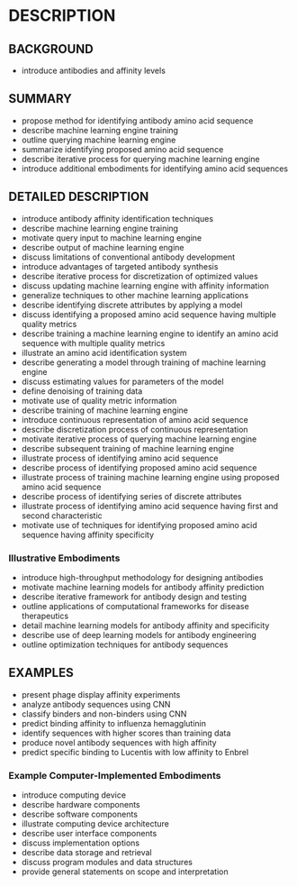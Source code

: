 # DESCRIPTION

## BACKGROUND

- introduce antibodies and affinity levels

## SUMMARY

- propose method for identifying antibody amino acid sequence
- describe machine learning engine training
- outline querying machine learning engine
- summarize identifying proposed amino acid sequence
- describe iterative process for querying machine learning engine
- introduce additional embodiments for identifying amino acid sequences

## DETAILED DESCRIPTION

- introduce antibody affinity identification techniques
- describe machine learning engine training
- motivate query input to machine learning engine
- describe output of machine learning engine
- discuss limitations of conventional antibody development
- introduce advantages of targeted antibody synthesis
- describe iterative process for discretization of optimized values
- discuss updating machine learning engine with affinity information
- generalize techniques to other machine learning applications
- describe identifying discrete attributes by applying a model
- discuss identifying a proposed amino acid sequence having multiple quality metrics
- describe training a machine learning engine to identify an amino acid sequence with multiple quality metrics
- illustrate an amino acid identification system
- describe generating a model through training of machine learning engine
- discuss estimating values for parameters of the model
- define denoising of training data
- motivate use of quality metric information
- describe training of machine learning engine
- introduce continuous representation of amino acid sequence
- describe discretization process of continuous representation
- motivate iterative process of querying machine learning engine
- describe subsequent training of machine learning engine
- illustrate process of identifying amino acid sequence
- describe process of identifying proposed amino acid sequence
- illustrate process of training machine learning engine using proposed amino acid sequence
- describe process of identifying series of discrete attributes
- illustrate process of identifying amino acid sequence having first and second characteristic
- motivate use of techniques for identifying proposed amino acid sequence having affinity specificity

### Illustrative Embodiments

- introduce high-throughput methodology for designing antibodies
- motivate machine learning models for antibody affinity prediction
- describe iterative framework for antibody design and testing
- outline applications of computational frameworks for disease therapeutics
- detail machine learning models for antibody affinity and specificity
- describe use of deep learning models for antibody engineering
- outline optimization techniques for antibody sequences

## EXAMPLES

- present phage display affinity experiments
- analyze antibody sequences using CNN
- classify binders and non-binders using CNN
- predict binding affinity to influenza hemagglutinin
- identify sequences with higher scores than training data
- produce novel antibody sequences with high affinity
- predict specific binding to Lucentis with low affinity to Enbrel

### Example Computer-Implemented Embodiments

- introduce computing device
- describe hardware components
- describe software components
- illustrate computing device architecture
- describe user interface components
- discuss implementation options
- describe data storage and retrieval
- discuss program modules and data structures
- provide general statements on scope and interpretation

